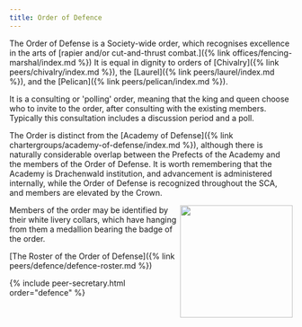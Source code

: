 ```yaml
---
title: Order of Defence
---
```


The Order of Defense is a Society-wide order, which recognises excellence in the arts of [rapier and/or cut-and-thrust combat.]({% link offices/fencing-marshal/index.md %})  It is equal in dignity to orders of [Chivalry]({% link peers/chivalry/index.md %}), the [Laurel]({% link peers/laurel/index.md %}), and the [Pelican]({% link peers/pelican/index.md %}).

It is a consulting or 'polling' order, meaning that the king and queen choose who to invite to the order, after consulting with the existing members. Typically this consultation includes a discussion period and a poll. 

The Order is distinct from the [Academy of Defense]({% link chartergroups/academy-of-defense/index.md %}), although there is naturally considerable overlap between the Prefects of the Academy and the members of the Order of Defense.  It is worth remembering that the Academy is Drachenwald institution, and advancement is administered internally, while the Order of Defense is recognized throughout the SCA, and members are elevated by the Crown.

<img align="right" src="{{ site.baseurl }}{% link peers/defence/images/MoDBadge.jpg %}" width="200">

Members of the order may be identified by their white livery collars, which have hanging from
them a medallion bearing the badge of the order.

[The Roster of the Order of Defense]({% link peers/defence/defence-roster.md %})


{% include peer-secretary.html order="defence" %}

